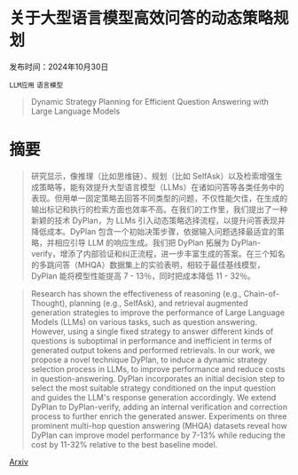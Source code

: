 # 关于大型语言模型高效问答的动态策略规划

发布时间：2024年10月30日

`LLM应用` `语言模型`

> Dynamic Strategy Planning for Efficient Question Answering with Large Language Models

# 摘要

> 研究显示，像推理（比如思维链）、规划（比如 SelfAsk）以及检索增强生成策略等，能有效提升大型语言模型（LLMs）在诸如问答等各类任务中的表现。但用单一固定策略去回答不同类型的问题，不仅性能欠佳，在生成的输出标记和执行的检索方面也效率不高。在我们的工作里，我们提出了一种新颖的技术 DyPlan，为 LLMs 引入动态策略选择流程，以提升问答表现并降低成本。DyPlan 包含一个初始决策步骤，依据输入问题选择最适宜的策略，并相应引导 LLM 的响应生成。我们把 DyPlan 拓展为 DyPlan-verify，增添了内部验证和纠正流程，进一步丰富生成的答案。在三个知名的多跳问答（MHQA）数据集上的实验表明，相较于最佳基线模型，DyPlan 能将模型性能提高 7 - 13％，同时把成本降低 11 - 32％。

> Research has shown the effectiveness of reasoning (e.g., Chain-of-Thought), planning (e.g., SelfAsk), and retrieval augmented generation strategies to improve the performance of Large Language Models (LLMs) on various tasks, such as question answering. However, using a single fixed strategy to answer different kinds of questions is suboptimal in performance and inefficient in terms of generated output tokens and performed retrievals. In our work, we propose a novel technique DyPlan, to induce a dynamic strategy selection process in LLMs, to improve performance and reduce costs in question-answering. DyPlan incorporates an initial decision step to select the most suitable strategy conditioned on the input question and guides the LLM's response generation accordingly. We extend DyPlan to DyPlan-verify, adding an internal verification and correction process to further enrich the generated answer. Experiments on three prominent multi-hop question answering (MHQA) datasets reveal how DyPlan can improve model performance by 7-13% while reducing the cost by 11-32% relative to the best baseline model.

[Arxiv](https://arxiv.org/abs/2410.23511)